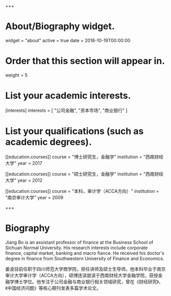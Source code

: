 +++
# About/Biography widget.
widget = "about"
active = true
date = 2018-10-19T00:00:00

# Order that this section will appear in.
weight = 5

# List your academic interests.
[interests]
  interests = [
    "公司金融",
    "资本市场",
    "商业银行"
  ]

# List your qualifications (such as academic degrees).
[[education.courses]]
  course = "博士研究生，金融学"
  institution = "西南财经大学"
  year = 2017

[[education.courses]]
  course = "硕士研究生，金融学"
  institution = "西南财经大学"
  year = 2012

[[education.courses]]
  course = "本科，审计学（ACCA方向）"
  institution = "南京审计大学"
  year = 2009
 
+++

# Biography

Jiang Bo is an assistant professor of finance at the Business School of Sichuan Normal University. His research interests include corporate finance, capital market, banking and macro fiance. He received his doctor's degree in finance from Southwestern University of Finance and Economics.

姜波目前任职于四川师范大学商学院，担任讲师及硕士生导师。他本科毕业于南京审计大学审计学（ACCA方向），硕博连读就读于西南财经大学金融学院，获授金融学博士学位。他专注于公司金融与商业银行相关领域研究，曾在《财经研究》、《中国经济问题》等核心期刊发表多篇学术论文。
